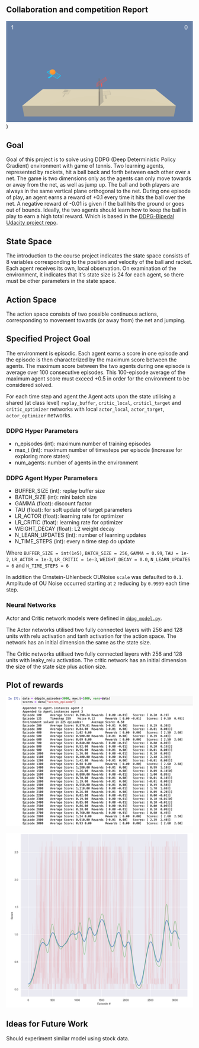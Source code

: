 ## Collaboration and competition Report

![Tennis](images/tennis.gif) )

## Goal
Goal of this project is to solve using DDPG (Deep Deterministic Policy Gradient) environment with game of tennis. Two learning agents, represented by rackets, hit a ball back and forth between each other over a net. The game is two dimensions only as the agents can only move towards or away from the net, as well as jump up. The ball and both players are always in the same vertical plane orthogonal to the net. During one episode of play, an agent earns a reward of +0.1 every time it hits the ball over the net. A negative reward of -0.01 is given if the ball hits the ground or goes out of bounds. Ideally, the two agents should learn how to keep the ball in play to earn a high total reward. Which is based in the [DDPG-Bipedal Udacity project repo](https://github.com/udacity/deep-reinforcement-learning/tree/master/ddpg-bipedal).

## State Space
The introduction to the course project indicates the state space consists of 8 variables corresponding to the position and velocity of the ball and racket. Each agent receives its own, local observation. On examination of the environment, it indicates that it's state size is 24 for each agent, so there must be other parameters in the state space.

## Action Space
The action space consists of two possible continuous actions, corresponding to movement towards (or away from) the net and jumping.

## Specified Project Goal
The environment is episodic. Each agent earns a score in one episode and the episode is then characterized by the maximum score between the agents. The maximum score between the two agents during one episode is average over 100 consecutive episodes. This 100-episode average of the maximum agent score must exceed +0.5 in order for the environment to be considered solved.

For each time step and agent the Agent acts upon the state utilising a shared (at class level) `replay_buffer`, `critic_local`, `criticl_target` and `critic_optimizer` networks  with local `actor_local`, `actor_target`, `actor_optimizer` networks.

### DDPG Hyper Parameters
- n_episodes (int): maximum number of training episodes
- max_t (int): maximum number of timesteps per episode (increase for exploring more states)
- num_agents: number of agents in the environment


### DDPG Agent Hyper Parameters

- BUFFER_SIZE (int): replay buffer size
- BATCH_SIZE (int): mini batch size
- GAMMA (float): discount factor
- TAU (float): for soft update of target parameters
- LR_ACTOR (float): learning rate for optimizer
- LR_CRITIC (float): learning rate for optimizer
- WEIGHT_DECAY (float): L2 weight decay
- N_LEARN_UPDATES (int): number of learning updates
- N_TIME_STEPS (int): every n time step do update


Where 
`BUFFER_SIZE = int(1e5)`, `BATCH_SIZE = 256`, `GAMMA = 0.99`, `TAU = 1e-2`, `LR_ACTOR = 1e-3`, `LR_CRITIC = 1e-3`, `WEIGHT_DECAY = 0.0`, `N_LEARN_UPDATES = 6` and `N_TIME_STEPS = 6`

In addition the Ornstein-Uhlenbeck OUNoise `scale` was defaulted to `0.1`. Amplitude of OU Noise occurred starting at `2` reducing by `0.9999` each time step. 

### Neural Networks

Actor and Critic network models were defined in [`ddpg_model.py`](https://github.com/doctorcorral/DRLND-p3-collabcomp/blob/master/ddpg_model.py).

The Actor networks utilised two fully connected layers with 256 and 128 units with relu activation and tanh activation for the action space. The network has an initial dimension the same as the state size.

The Critic networks utilised two fully connected layers with 256 and 128 units with leaky_relu activation. The critic network has  an initial dimension the size of the state size plus action size.

## Plot of rewards
![Model outcome](images/model_outcome.png)

![Reward Graph](images/Model_outcome_graph.png)


## Ideas for Future Work
Should experiment similar model using stock data.

